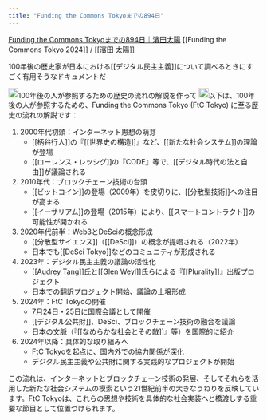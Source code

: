```yaml
---
title: "Funding the Commons Tokyoまでの894日"
---
```


[Funding the Commons Tokyoまでの894日｜濱田太陽](https://note.com/hirotaiyohamada/n/nc81587ae258c)
[[Funding the Commons Tokyo 2024]] / [[濱田 太陽]]

100年後の歴史家が日本における[[デジタル民主主義]]について調べるときにすごく有用そうなドキュメントだ

<img src='https://scrapbox.io/api/pages/nishio/nishio/icon' alt='nishio.icon' height="19.5"/>100年後の人が参照するための歴史の流れの解説を作って
<img src='https://scrapbox.io/api/pages/nishio/claude/icon' alt='claude.icon' height="19.5"/>以下は、100年後の人が参照するための、Funding the Commons Tokyo (FtC Tokyo) に至る歴史の流れの解説です：
1. 2000年代初頭：インターネット思想の萌芽
    - [[柄谷行人]]の『[[世界史の構造]]』など、[[新たな社会システム]]の理論が登場
    - [[ローレンス・レッシグ]]の『CODE』等で、[[デジタル時代の法と自由]]が議論される
2. 2010年代：ブロックチェーン技術の台頭
    - [[ビットコイン]]の登場（2009年）を皮切りに、[[分散型技術]]への注目が高まる
    - [[イーサリアム]]の登場（2015年）により、[[スマートコントラクト]]の可能性が開かれる
3. 2020年代前半：Web3とDeSciの概念形成
    - [[分散型サイエンス]]（[[DeSci]]）の概念が提唱される（2022年）
    - 日本でも[[DeSci Tokyo]]などのコミュニティが形成される
4. 2023年：デジタル民主主義の議論の活性化
    - [[Audrey Tang]]氏と[[Glen Weyl]]氏らによる『[[Plurality]]』出版プロジェクト
    - 日本での翻訳プロジェクト開始、議論の土壌形成
5. 2024年：FtC Tokyoの開催
    - 7月24日・25日に国際会議として開催
    - [[デジタル公共財]]、DeSci、ブロックチェーン技術の融合を議論
    - 日本の文脈（『[[なめらかな社会とその敵]]』等）を国際的に紹介
6. 2024年以降：具体的な取り組みへ
    - FtC Tokyoを起点に、国内外での協力関係が深化
    - デジタル民主主義や公共財に関する実践的なプロジェクトが開始

この流れは、インターネットとブロックチェーン技術の発展、そしてそれらを活用した新たな社会システムの模索という21世紀前半の大きなうねりを反映しています。FtC Tokyoは、これらの思想や技術を具体的な社会実装へと橋渡しする重要な節目として位置づけられます。
